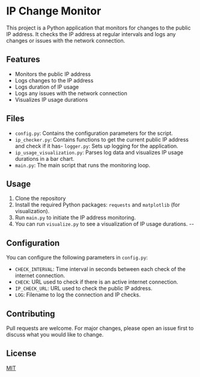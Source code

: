 # IP Change Monitor

This project is a Python application that monitors for changes to the public IP address. It checks the IP address at regular intervals and logs any changes or issues with the network connection.

## Features

- Monitors the public IP address
- Logs changes to the IP address
- Logs duration of IP usage
- Logs any issues with the network connection
- Visualizes IP usage durations

## Files

- `config.py`: Contains the configuration parameters for the script.
- `ip_checker.py`: Contains functions to get the current public IP address and check if it has- `logger.py`: Sets up logging for the application.
- `ip_usage_visualization.py`: Parses log data and visualizes IP usage durations in a bar chart.
- `main.py`: The main script that runs the monitoring loop.

## Usage

1. Clone the repository
2. Install the required Python packages: `requests` and `matplotlib` (for visualization).
3. Run `main.py` to initiate the IP address monitoring.
4. You can run `visualize.py` to see a visualization of IP usage durations.
--
## Configuration

You can configure the following parameters in `config.py`:

- `CHECK_INTERVAL`: Time interval in seconds between each check of the internet connection.
- `CHECK`: URL used to check if there is an active internet connection.
- `IP_CHECK_URL`: URL used to check the public IP address.
- `LOG`: Filename to log the connection and IP checks.

## Contributing

Pull requests are welcome. For major changes, please open an issue first to discuss what you would like to change.

## License

[MIT](https://choosealicense.com/licenses/mit/)
